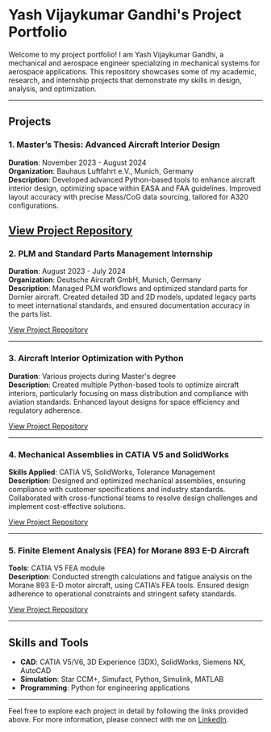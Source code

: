 # Yash Vijaykumar Gandhi's Project Portfolio

Welcome to my project portfolio! I am Yash Vijaykumar Gandhi, a mechanical and aerospace engineer specializing in mechanical systems for aerospace applications. This repository showcases some of my academic, research, and internship projects that demonstrate my skills in design, analysis, and optimization.

---

## Projects

### 1. **Master’s Thesis: Advanced Aircraft Interior Design**  
**Duration**: November 2023 - August 2024  
**Organization**: Bauhaus Luftfahrt e.V., Munich, Germany  
**Description**: Developed advanced Python-based tools to enhance aircraft interior design, optimizing space within EASA and FAA guidelines. Improved layout accuracy with precise Mass/CoG data sourcing, tailored for A320 configurations.

[View Project Repository](./Work%20Experiences/Master%20Thesis%20-%20Advanced%20Aircraft%20Interior%20Design/)
---

### 2. **PLM and Standard Parts Management Internship**  
**Duration**: August 2023 - July 2024  
**Organization**: Deutsche Aircraft GmbH, Munich, Germany  
**Description**: Managed PLM workflows and optimized standard parts for Dornier aircraft. Created detailed 3D and 2D models, updated legacy parts to meet international standards, and ensured documentation accuracy in the parts list.

[View Project Repository](./Work%20Experiences/PLM%20and%20Standard%20Parts%20Management%20Intern)

---

### 3. **Aircraft Interior Optimization with Python**  
**Duration**: Various projects during Master's degree  
**Description**: Created multiple Python-based tools to optimize aircraft interiors, particularly focusing on mass distribution and compliance with aviation standards. Enhanced layout designs for space efficiency and regulatory adherence.

[View Project Repository](#)

---

### 4. **Mechanical Assemblies in CATIA V5 and SolidWorks**  
**Skills Applied**: CATIA V5, SolidWorks, Tolerance Management  
**Description**: Designed and optimized mechanical assemblies, ensuring compliance with customer specifications and industry standards. Collaborated with cross-functional teams to resolve design challenges and implement cost-effective solutions.

[View Project Repository](#)

---

### 5. **Finite Element Analysis (FEA) for Morane 893 E-D Aircraft**  
**Tools**: CATIA V5 FEA module  
**Description**: Conducted strength calculations and fatigue analysis on the Morane 893 E-D motor aircraft, using CATIA’s FEA tools. Ensured design adherence to operational constraints and stringent safety standards.

[View Project Repository](./Work%20Experiences/Research%20Intern%20(WIHI))

---

## Skills and Tools

- **CAD**: CATIA V5/V6, 3D Experience (3DX), SolidWorks, Siemens NX, AutoCAD
- **Simulation**: Star CCM+, Simufact, Python, Simulink, MATLAB
- **Programming**: Python for engineering applications

---

Feel free to explore each project in detail by following the links provided above. For more information, please connect with me on [LinkedIn](https://www.linkedin.com/in/yash-vijaykumar-gandhi).

